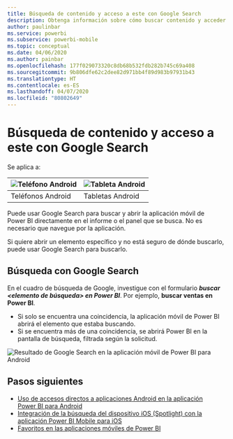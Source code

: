 ```yaml
---
title: Búsqueda de contenido y acceso a este con Google Search
description: Obtenga información sobre cómo buscar contenido y acceder a este con Google Search.
author: paulinbar
ms.service: powerbi
ms.subservice: powerbi-mobile
ms.topic: conceptual
ms.date: 04/06/2020
ms.author: painbar
ms.openlocfilehash: 177f029073320c8db68b532fdb282b745c69a408
ms.sourcegitcommit: 9b806dfe62c2dee82d971bb4f89d983b97931b43
ms.translationtype: HT
ms.contentlocale: es-ES
ms.lasthandoff: 04/07/2020
ms.locfileid: "80802649"
---
```

# <a name="find-and-access-your-content-with-google-search"></a>Búsqueda de contenido y acceso a este con Google Search

Se aplica a:

| ![Teléfono Android](./media/mobile-app-find-access-google-search/android-logo-40-px.png) | ![Tableta Android](./media/mobile-app-find-access-google-search/android-logo-40-px.png) |
|:--- |:--- |
| Teléfonos Android |Tabletas Android |

Puede usar Google Search para buscar y abrir la aplicación móvil de Power BI directamente en el informe o el panel que se busca. No es necesario que navegue por la aplicación.

Si quiere abrir un elemento específico y no está seguro de dónde buscarlo, puede usar Google Search para buscarlo.

## <a name="search-using-google-search"></a>Búsqueda con Google Search

En el cuadro de búsqueda de Google, investigue con el formulario ***buscar &lt;elemento de búsqueda&gt; en Power BI***. Por ejemplo, **buscar ventas en Power BI**.

* Si solo se encuentra una coincidencia, la aplicación móvil de Power BI abrirá el elemento que estaba buscando.
* Si se encuentra más de una coincidencia, se abrirá Power BI en la pantalla de búsqueda, filtrada según la solicitud.

![Resultado de Google Search en la aplicación móvil de Power BI para Android](media/mobile-app-find-access-google-search/mobile-google-search.png)

## <a name="next-steps"></a>Pasos siguientes
* [Uso de accesos directos a aplicaciones Android en la aplicación Power BI para Android](mobile-app-quick-access-shortcuts.md)
* [Integración de la búsqueda del dispositivo iOS (Spotlight) con la aplicación Power BI Mobile para iOS](mobile-apps-ios-search-integration.md)
* [Favoritos en las aplicaciones móviles de Power BI](mobile-apps-favorites.md)

